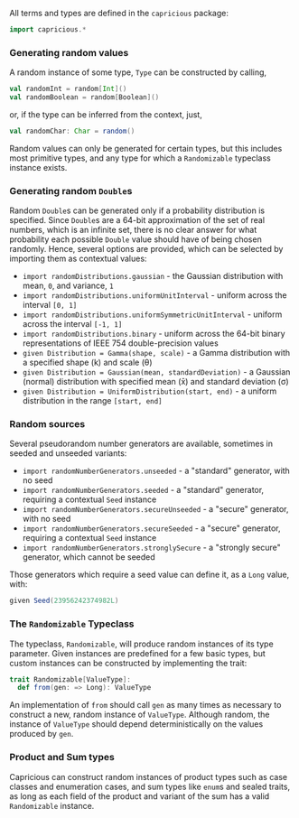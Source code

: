 All terms and types are defined in the `capricious` package:
```scala
import capricious.*
```

### Generating random values

A random instance of some type, `Type` can be constructed by calling,
```scala
val randomInt = random[Int]()
val randomBoolean = random[Boolean]()
```
or, if the type can be inferred from the context, just,
```scala
val randomChar: Char = random()
```

Random values can only be generated for certain types, but this includes most primitive types, and any type for
which a `Randomizable` typeclass instance exists.

### Generating random `Double`s

Random `Double`s can be generated only if a probability distribution is specified. Since `Double`s are
a 64-bit approximation of the set of real numbers, which is an infinite set, there is no clear answer
for what probability each possible `Double` value should have of being chosen randomly. Hence, several
options are provided, which can be selected by importing them as contextual values:

- `import randomDistributions.gaussian` - the Gaussian distribution with mean, `0`, and variance, `1`
- `import randomDistributions.uniformUnitInterval` - uniform across the interval `[0, 1]`
- `import randomDistributions.uniformSymmetricUnitInterval` - uniform across the interval `[-1, 1]`
- `import randomDistributions.binary` - uniform across the 64-bit binary representations of IEEE 754
  double-precision values
- `given Distribution = Gamma(shape, scale)` - a Gamma distribution with a specified shape (k) and
  scale (θ)
- `given Distribution = Gaussian(mean, standardDeviation)` - a Gaussian (normal) distribution with
  specified mean (x̄) and standard deviation (σ)
- `given Distribution = UniformDistribution(start, end)` - a uniform distribution in the range `[start, end]`

### Random sources

Several pseudorandom number generators are available, sometimes in seeded and unseeded variants:

- `import randomNumberGenerators.unseeded` - a "standard" generator, with no seed
- `import randomNumberGenerators.seeded` - a "standard" generator, requiring a contextual `Seed` instance
- `import randomNumberGenerators.secureUnseeded` - a "secure" generator, with no seed
- `import randomNumberGenerators.secureSeeded` - a "secure" generator, requiring a contextual `Seed` instance
- `import randomNumberGenerators.stronglySecure` - a "strongly secure" generator, which cannot be seeded

Those generators which require a seed value can define it, as a `Long` value, with:
```scala
given Seed(23956242374982L)
```

### The `Randomizable` Typeclass

The typeclass, `Randomizable`, will produce random instances of its type parameter. Given instances are
predefined for a few basic types, but custom instances can be constructed by implementing the trait:
```scala
trait Randomizable[ValueType]:
  def from(gen: => Long): ValueType
```

An implementation of `from` should call `gen` as many times as necessary to construct a new, random instance
of `ValueType`. Although random, the instance of `ValueType` should depend deterministically on the values
produced by `gen`.

### Product and Sum types

Capricious can construct random instances of product types such as case classes and enumeration cases, and
sum types like `enum`s and sealed traits, as long as each field of the product and variant of the sum has
a valid `Randomizable` instance.